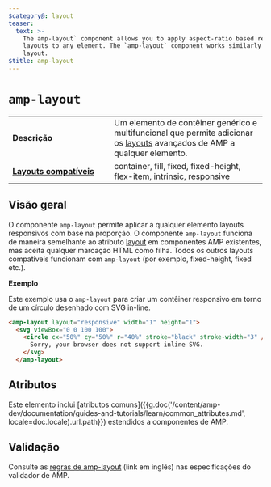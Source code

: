 ```yaml
---
$category@: layout
teaser:
  text: >-
    The amp-layout` component allows you to apply aspect-ratio based responsive
    layouts to any element. The `amp-layout` component works similarly to the
    layout.
$title: amp-layout
---
```



<!--
       Copyright 2016 The AMP HTML Authors. All Rights Reserved.

       Licensed under the Apache License, Version 2.0 (the "License");
     you may not use this file except in compliance with the License.
     You may obtain a copy of the License at

     http://www.apache.org/licenses/LICENSE-2.0

     Unless required by applicable law or agreed to in writing, software
     distributed under the License is distributed on an "AS-IS" BASIS,
     WITHOUT WARRANTIES OR CONDITIONS OF ANY KIND, either express or implied.
     See the License for the specific language governing permissions and
     limitations under the License.
-->

# <a name="amp-layout"></a> `amp-layout`

<table>
  <tr>
    <td width="40%"><strong>Descrição</strong></td>
    <td>Um elemento de contêiner genérico e multifuncional que permite adicionar os <a href="https://www.ampproject.org/docs/guides/responsive/control_layout#the-layout-attribute">layouts</a> avançados de AMP a qualquer elemento.</td>
  </tr>
  <tr>
    <td class="col-fourty"><strong><a href="https://www.ampproject.org/docs/guides/responsive/control_layout.html">Layouts compatíveis</a></strong></td>
    <td>container, fill, fixed, fixed-height, flex-item, intrinsic, responsive</td>
  </tr>
</table>

## Visão geral

O componente `amp-layout` permite aplicar a qualquer elemento layouts responsivos com base na proporção. O componente `amp-layout` funciona de maneira semelhante ao atributo [layout](https://www.ampproject.org/docs/guides/responsive/control_layout#the-layout-attribute) em componentes AMP existentes, mas aceita qualquer marcação HTML como filha. Todos os outros layouts compatíveis funcionam com `amp-layout` (por exemplo, fixed-height, fixed etc.).

**Exemplo**

Este exemplo usa o `amp-layout` para criar um contêiner responsivo em torno de um círculo desenhado com SVG in-line.

```html
<amp-layout layout="responsive" width="1" height="1">
  <svg viewBox="0 0 100 100">
    <circle cx="50%" cy="50%" r="40%" stroke="black" stroke-width="3" />
      Sorry, your browser does not support inline SVG.
    </svg>
  </amp-layout>
```

## Atributos

Este elemento inclui [atributos comuns]({{g.doc('/content/amp-dev/documentation/guides-and-tutorials/learn/common_attributes.md', locale=doc.locale).url.path}}) estendidos a componentes de AMP.

## Validação

Consulte as [regras de amp-layout](https://github.com/ampproject/amphtml/blob/master/validator/validator-main.protoascii) (link em inglês) nas especificações do validador de AMP.
